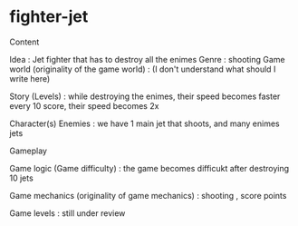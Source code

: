 # fighter-jet

Content
 
Idea : Jet fighter that has to destroy all the enimes 
Genre : shooting 
Game world (originality of the game world) : (I don't understand what should I write here)

Story (Levels) : while destroying the enimes, their speed becomes faster every 10 score, their speed becomes 2x

Character(s) Enemies : we have 1 main jet that shoots, and many enimes jets
 
Gameplay
 
Game logic (Game difficulty) : the game becomes difficukt after destroying 10 jets

Game mechanics (originality of game mechanics) : shooting , score points

Game levels : still under review
